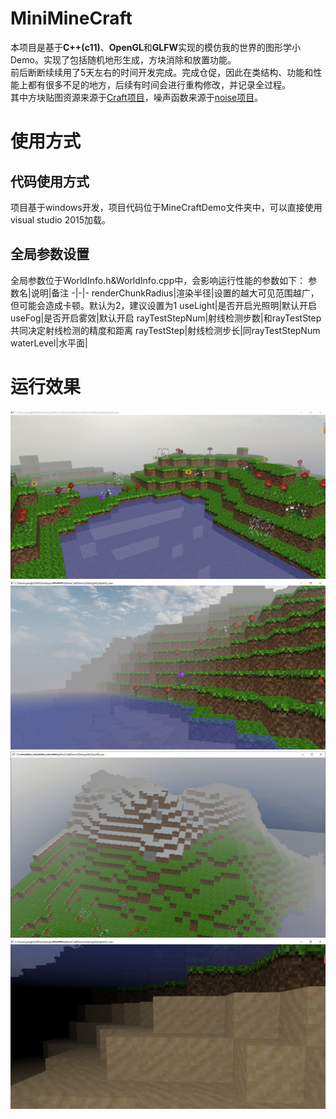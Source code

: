 # MiniMineCraft
本项目是基于**C++(c11)**、**OpenGL**和**GLFW**实现的模仿我的世界的图形学小Demo。实现了包括随机地形生成，方块消除和放置功能。</br>
前后断断续续用了5天左右的时间开发完成。完成仓促，因此在类结构、功能和性能上都有很多不足的地方，后续有时间会进行重构修改，并记录全过程。</br>
其中方块贴图资源来源于[Craft项目](https://github.com/fogleman/Craft)，噪声函数来源于[noise项目](https://github.com/caseman/noise)。
# 使用方式
## 代码使用方式
项目基于windows开发，项目代码位于MineCraftDemo文件夹中，可以直接使用visual studio 2015加载。
## 全局参数设置
全局参数位于WorldInfo.h&WorldInfo.cpp中，会影响运行性能的参数如下：
参数名|说明|备注
-|-|-
renderChunkRadius|渲染半径|设置的越大可见范围越广，但可能会造成卡顿。默认为2，建议设置为1
useLight|是否开启光照明|默认开启
useFog|是否开启雾效|默认开启
rayTestStepNum|射线检测步数|和rayTestStep共同决定射线检测的精度和距离
rayTestStep|射线检测步长|同rayTestStepNum
waterLevel|水平面|
# 运行效果
![运行效果1](/img/运行示意图1.png)
![运行效果1](/img/运行示意图2.png)
![运行效果1](/img/运行示意图3.jpg)
![运行效果1](/img/运行示意图4.png)
